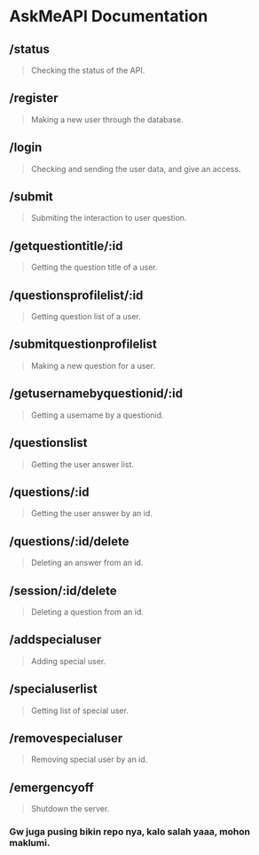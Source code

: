 # **AskMeAPI Documentation**

## /status 
> Checking the status of the API.

## /register
> Making a new user through the database.

## /login
> Checking and sending the user data, and give an access.

## /submit
> Submiting the interaction to user question.

## /getquestiontitle/:id
> Getting the question title of a user.

## /questionsprofilelist/:id
> Getting question list of a user.

## /submitquestionprofilelist 
> Making a new question for a user.

## /getusernamebyquestionid/:id 
> Getting a username by a questionid.

## /questionslist
> Getting the user answer list.

## /questions/:id
> Getting the user answer by an id.

## /questions/:id/delete
> Deleting an answer from an id.

## /session/:id/delete
> Deleting a question from an id.

## /addspecialuser
> Adding special user.

## /specialuserlist
> Getting list of special user.

## /removespecialuser
> Removing special user by an id.

## /emergencyoff
> Shutdown the server.


### Gw juga pusing bikin repo nya, kalo salah yaaa, mohon maklumi.
